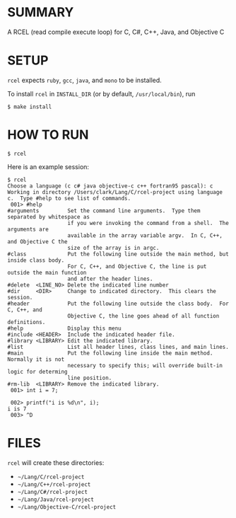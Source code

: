 # SUMMARY

A RCEL (read compile execute loop) for C, C#, C++, Java, and Objective C

# SETUP

`rcel` expects `ruby`, `gcc`, `java`, and `mono` to be installed.

To install `rcel` in `INSTALL_DIR` (or by default, `/usr/local/bin`), run

    $ make install

# HOW TO RUN

    $ rcel

Here is an example session:

    $ rcel
    Choose a language (c c# java objective-c c++ fortran95 pascal): c
    Working in directory /Users/clark/Lang/C/rcel-project using language c.  Type #help to see list of commands.
     001> #help
    #arguments         Set the command line arguments.  Type them separated by whitespace as
                       if you were invoking the command from a shell.  The arguments are
                       available in the array variable argv.  In C, C++, and Objective C the
                       size of the array is in argc.
    #class             Put the following line outside the main method, but inside class body.
                       For C, C++, and Objective C, the line is put outside the main function
                       and after the header lines.
    #delete  <LINE_NO> Delete the indicated line number
    #dir     <DIR>     Change to indicated directory.  This clears the session.
    #header            Put the following line outside the class body.  For C, C++, and
                       Objective C, the line goes ahead of all function definitions.
    #help              Display this menu
    #include <HEADER>  Include the indicated header file.
    #library <LIBRARY> Edit the indicated library.
    #list              List all header lines, class lines, and main lines.
    #main              Put the following line inside the main method.  Normally it is not
                       necessary to specify this; will override built-in logic for determing
                       line position.
    #rm-lib  <LIBRARY> Remove the indicated library.
     001> int i = 7;

     002> printf("i is %d\n", i);
    i is 7
     003> ^D

# FILES

`rcel` will create these directories:

* `~/Lang/C/rcel-project`
* `~/Lang/C++/rcel-project`
* `~/Lang/C#/rcel-project`
* `~/Lang/Java/rcel-project`
* `~/Lang/Objective-C/rcel-project`